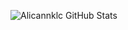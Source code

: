 ![Alicannklc GitHub Stats](https://github-readme-stats.vercel.app/api?username=Alicannklc&show_icons=true)

